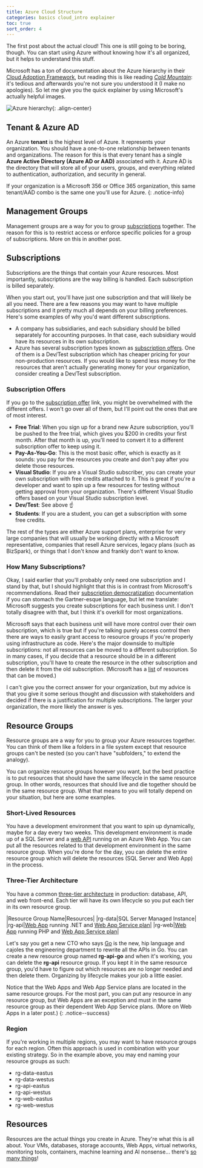 ```yaml
---
title: Azure Cloud Structure
categories: basics cloud_intro explainer
toc: true
sort_order: 4
---
```

The first post about the actual cloud!<!--more--> This one is still going to be boring, though. You can start using Azure without knowing how it's all organized, but it helps to understand this stuff.

Microsoft has a ton of documentation about the Azure hierarchy in their [Cloud Adoption Framework](https://learn.microsoft.com/en-us/azure/cloud-adoption-framework/overview), but reading this is like reading [*Cold Mountain*](https://a.co/d/3O6MT6J): it's tedious and afterwards you're not sure you understood it (I make no apologies). So let me give you the quick explainer by using Microsoft's actually helpful images.

![Azure hierarchy](https://learn.microsoft.com/en-us/azure/cloud-adoption-framework/ready/enterprise-scale/media/az-scopes-billing.png){: .align-center}

## Tenant & Azure AD

An Azure **tenant** is the highest level of Azure. It represents your organization. You should have a one-to-one relationship between tenants and organizations. The reason for this is that every tenant has a single **Azure Active Directory (Azure AD or AAD)** associated with it. Azure AD is the directory that will store all of your users, groups, and everything related to authentication, authorization, and security in general.

If your organization is a Microsoft 356 or Office 365 organization, this same tenant/AAD combo is the same one you'll use for Azure.
{: .notice-info}

## Management Groups

Management groups are a way for you to group [subscriptions](#subscriptions) together. The reason for this is to restrict access or enforce specific policies for a group of subscriptions. More on this in another post.

## Subscriptions

Subscriptions are the things that contain your Azure resources. Most importantly, subscriptions are the way billing is handled. Each subscription is billed separately.

When you start out, you'll have just one subscription and that will likely be all you need. There are a few reasons you may want to have multiple subscriptions and it pretty much all depends on your billing preferences. Here's some examples of why you'd want different subscriptions.

- A company has subsidiaries, and each subsidiary should be billed separately for accounting purposes. In that case, each subsidiary would have its resources in its own subscription.
- Azure has several subscription types known as [subscription offers](https://azure.microsoft.com/en-us/support/legal/offer-details/). One of them is a Dev/Test subscription which has cheaper pricing for your non-production resources. If you would like to spend less money for the resources that aren't actually generating money for your organization, consider creating a Dev/Test subscription.

### Subscription Offers

If you go to the [subscription offer](https://azure.microsoft.com/en-us/support/legal/offer-details/) link, you might be overwhelmed with the different offers. I won't go over all of them, but I'll point out the ones that are of most interest.

- **Free Trial**: When you sign up for a brand new Azure subscription, you'll be pushed to the free trial, which gives you $200 in credits your first month. After that month is up, you'll need to convert it to a different subscription offer to keep using it.
- **Pay-As-You-Go**: This is the most basic offer, which is exactly as it sounds: you pay for the resources you create and don't pay after you delete those resources.
- **Visual Studio**: If you are a Visual Studio subscriber, you can create your own subscription with free credits attached to it. This is great if you're a developer and want to spin up a few resources for testing without getting approval from your organization. There's different Visual Studio offers based on your Visual Studio subscription level.
- **Dev/Test**: See above :point_up:
- **Students**: If you are a student, you can get a subscription with some free credits.

The rest of the types are either Azure support plans, enterprise for very large companies that will usually be working directly with a Microsoft representative, companies that resell Azure services, legacy plans (such as BizSpark), or things that I don't know and frankly don't want to know.

### How Many Subscriptions?

Okay, I said earlier that you'll probably only need one subscription and I stand by that, but I should highlight that this is in contrast from Microsoft's recommendations. Read their [subscription democratization](https://learn.microsoft.com/en-us/azure/cloud-adoption-framework/ready/landing-zone/design-principles#subscription-democratization) documentation if you can stomach the Gartner-esque language, but let me translate: Microsoft suggests you create subscriptions for each business unit. I don't totally disagree with that, but I think it's overkill for most organizations.

Microsoft says that each business unit will have more control over their own subscription, which is true but if you're talking purely access control then there are ways to easily grant access to resource groups if you're properly using infrastructure as code. Here's the major downside to multiple subscriptions: not all resources can be moved to a different subscription. So in many cases, if you decide that a resource should be in a different subscription, you'll have to create the resource in the other subscription and then delete it from the old subscription. (Microsoft has a [list](https://learn.microsoft.com/en-us/azure/azure-resource-manager/management/move-support-resources) of resources that can be moved.)

I can't give you the correct answer for your organization, but my advice is that you give it some serious thought and discussion with stakeholders and decided if there is a justification for multiple subscriptions. The larger your organization, the more likely the answer is yes.

## Resource Groups

Resource groups are a way for you to group your Azure resources together. You can think of them like a folders in a file system except that resource groups can't be nested (so you can't have "subfolders," to extend the analogy).

You can organize resource groups however you want, but the best practice is to put resources that should have the same lifecycle in the same resource group. In other words, resources that should live and die together should be in the same resource group. What that means to you will totally depend on your situation, but here are some examples.

### Short-Lived Resources

You have a development environment that you want to spin up dynamically, maybe for a day every two weeks. This development environment is made up of a SQL Server and a [web API](https://www.geeksforgeeks.org/what-is-web-api-and-why-we-use-it/) running on an Azure Web App. You can put all the resources related to that development environment in the same resource group. When you're done for the day, you can delete the entire resource group which will delete the resources (SQL Server and Web App) in the process.

### Three-Tier Architecture

You have a common [three-tier architecture](https://docs.aws.amazon.com/whitepapers/latest/serverless-multi-tier-architectures-api-gateway-lambda/three-tier-architecture-overview.html) in production: database, API, and web front-end. Each tier will have its own lifecycle so you put each tier in its own resource group.

|Resource Group Name|Resources|
|rg-data|SQL Server Managed Instance|
|rg-api|[Web App](https://learn.microsoft.com/en-us/azure/app-service/overview) running .NET and [Web App Service plan](https://learn.microsoft.com/en-us/azure/app-service/overview-hosting-plans)|
|rg-web|[Web App](https://learn.microsoft.com/en-us/azure/app-service/overview) running PHP and [Web App Service plan](https://learn.microsoft.com/en-us/azure/app-service/overview-hosting-plans)|

Let's say you get a new CTO who says [Go](https://go.dev/) is the new, hip language and cajoles the engineering department to rewrite all the APIs in Go. You can create a new resource group named **rg-api-go** and when it's working, you can delete the **rg-api** resource group. If you kept it in the same resource group, you'd have to figure out which resources are no longer needed and then delete them. Organizing by lifecycle makes your job a little easier.

Notice that the Web Apps and Web App Service plans are located in the same resource groups. For the most part, you can put any resource in any resource group, but Web Apps are an exception and must in the same resource group as their dependent Web App Service plans. (More on Web Apps in a later post.)
{: .notice--success}

### Region

If you're working in multiple regions, you may want to have resource groups for each region. Often this approach is used in combination with your existing strategy. So in the example above, you may end naming your resource groups as such:

- rg-data-eastus
- rg-data-westus
- rg-api-eastus
- rg-api-westus
- rg-web-eastus
- rg-web-westus

## Resources

Resources are the actual things you create in Azure. They're what this is all about. Your VMs, databases, storage accounts, Web Apps, virtual networks, monitoring tools, containers, machine learning and AI nonsense... there's [so many things](https://azure.microsoft.com/en-us/products)!